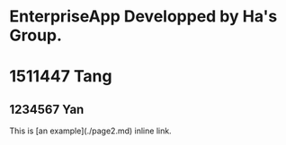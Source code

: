 # EnterpriseApp Developped by Ha's Group.
<h1>1511447 Tang</h1>
<h2>1234567 Yan</h2>
This is [an example](./page2.md) inline link.
